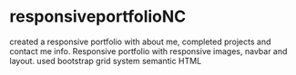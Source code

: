 # responsiveportfolioNC
created a responsive portfolio with about me, completed projects and contact me info.
Responsive portfolio with responsive images, navbar and layout.
used bootstrap grid system
semantic HTML
